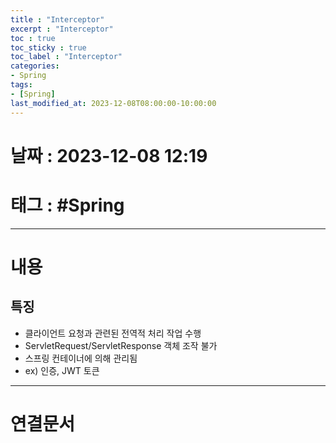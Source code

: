 ```yaml
---
title : "Interceptor"
excerpt : "Interceptor"
toc : true
toc_sticky : true
toc_label : "Interceptor"
categories:
- Spring
tags:
- [Spring]
last_modified_at: 2023-12-08T08:00:00-10:00:00
---
```


# 날짜 : 2023-12-08 12:19

# 태그 : #Spring 
---

# 내용

## 특징
- 클라이언트 요청과 관련된 전역적 처리 작업 수행
- ServletRequest/ServletResponse 객체 조작 불가
- 스프링 컨테이너에 의해 관리됨
- ex) 인증, JWT 토큰

---

# 연결문서
